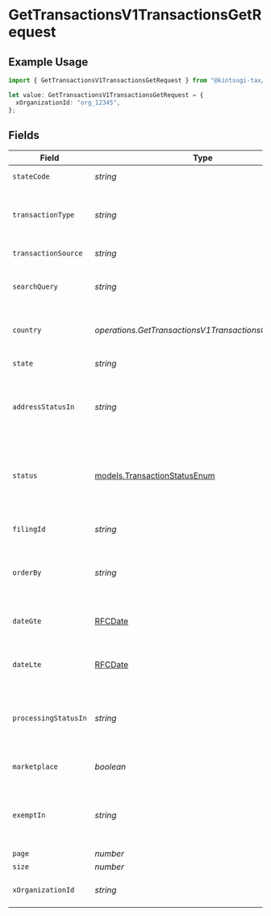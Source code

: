 # GetTransactionsV1TransactionsGetRequest

## Example Usage

```typescript
import { GetTransactionsV1TransactionsGetRequest } from "@kintsugi-tax/tax-platform-sdk/models/operations";

let value: GetTransactionsV1TransactionsGetRequest = {
  xOrganizationId: "org_12345",
};
```

## Fields

| Field                                                                                                                            | Type                                                                                                                             | Required                                                                                                                         | Description                                                                                                                      | Example                                                                                                                          |
| -------------------------------------------------------------------------------------------------------------------------------- | -------------------------------------------------------------------------------------------------------------------------------- | -------------------------------------------------------------------------------------------------------------------------------- | -------------------------------------------------------------------------------------------------------------------------------- | -------------------------------------------------------------------------------------------------------------------------------- |
| `stateCode`                                                                                                                      | *string*                                                                                                                         | :heavy_minus_sign:                                                                                                               | Filter transactions by state code.                                                                                               |                                                                                                                                  |
| `transactionType`                                                                                                                | *string*                                                                                                                         | :heavy_minus_sign:                                                                                                               | Filter by transaction type (e.g., SALE, FULL_CREDIT_NOTE,<br/>        PARTIAL_CREDIT_NOTE, ARCHIVE etc.).                        |                                                                                                                                  |
| `transactionSource`                                                                                                              | *string*                                                                                                                         | :heavy_minus_sign:                                                                                                               | Filter transactions based on the source.                                                                                         |                                                                                                                                  |
| `searchQuery`                                                                                                                    | *string*                                                                                                                         | :heavy_minus_sign:                                                                                                               | Search for transactions using a general query<br/>        (e.g., order ID, customer name).                                       |                                                                                                                                  |
| `country`                                                                                                                        | *operations.GetTransactionsV1TransactionsGetCountry*[]                                                                           | :heavy_minus_sign:                                                                                                               | Filter transactions by country code<br/>        (ISO 3166-1 alpha-2 format, e.g., US).                                           |                                                                                                                                  |
| `state`                                                                                                                          | *string*                                                                                                                         | :heavy_minus_sign:                                                                                                               | Filter by full state name (e.g., California).                                                                                    |                                                                                                                                  |
| `addressStatusIn`                                                                                                                | *string*                                                                                                                         | :heavy_minus_sign:                                                                                                               | Filter by address status (e.g., UNVERIFIED, INVALID,<br/>        PARTIALLY_VERIFIED, VERIFIED, UNVERIFIABLE).                    |                                                                                                                                  |
| `status`                                                                                                                         | [models.TransactionStatusEnum](../../models/transactionstatusenum.md)                                                            | :heavy_minus_sign:                                                                                                               | Filter by transaction status (e.g., PENDING, COMMITTED,<br/>        CANCELLED, FULLY_REFUNDED, PARTIALLY_REFUNDED, ARCHIVED).    |                                                                                                                                  |
| `filingId`                                                                                                                       | *string*                                                                                                                         | :heavy_minus_sign:                                                                                                               | Retrieve transactions linked to a specific filing ID.                                                                            |                                                                                                                                  |
| `orderBy`                                                                                                                        | *string*                                                                                                                         | :heavy_minus_sign:                                                                                                               | Sort results based on specified fields.<br/>        Prefix with - for descending order (e.g., -date for newest first).           |                                                                                                                                  |
| `dateGte`                                                                                                                        | [RFCDate](../../types/rfcdate.md)                                                                                                | :heavy_minus_sign:                                                                                                               | Retrieve transactions with a date<br/>        greater than or equal to (YYYY-MM-DD).                                             |                                                                                                                                  |
| `dateLte`                                                                                                                        | [RFCDate](../../types/rfcdate.md)                                                                                                | :heavy_minus_sign:                                                                                                               | Retrieve transactions with a date<br/>        less than or equal to (YYYY-MM-DD).                                                |                                                                                                                                  |
| `processingStatusIn`                                                                                                             | *string*                                                                                                                         | :heavy_minus_sign:                                                                                                               | Filter transactions based on processing status.<br/>        Multiple values can be passed as a comma-separated list.             |                                                                                                                                  |
| `marketplace`                                                                                                                    | *boolean*                                                                                                                        | :heavy_minus_sign:                                                                                                               | Filter transactions by marketplace (e.g., AMAZON, EBAY).                                                                         |                                                                                                                                  |
| `exemptIn`                                                                                                                       | *string*                                                                                                                         | :heavy_minus_sign:                                                                                                               | Filter transactions by exemption status.<br/>        Multiple values can be passed as a comma-separated list (e.g., EXEMPT,TAXABLE). |                                                                                                                                  |
| `page`                                                                                                                           | *number*                                                                                                                         | :heavy_minus_sign:                                                                                                               | Page number                                                                                                                      |                                                                                                                                  |
| `size`                                                                                                                           | *number*                                                                                                                         | :heavy_minus_sign:                                                                                                               | Page size                                                                                                                        |                                                                                                                                  |
| `xOrganizationId`                                                                                                                | *string*                                                                                                                         | :heavy_check_mark:                                                                                                               | The unique identifier for the organization making the request                                                                    | org_12345                                                                                                                        |